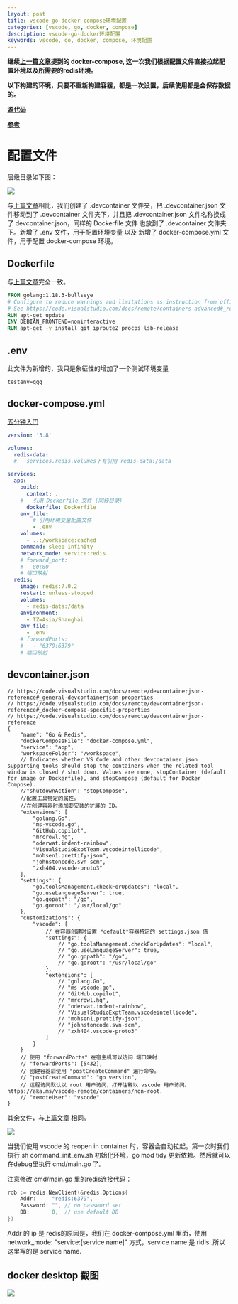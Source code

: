 ```yaml
---
layout: post
title: vscode-go-docker-compose环境配置
categories: [vscode, go, docker, compose]
description: vscode-go-docker环境配置
keywords: vscode, go, docker, compose, 环境配置
---
```



**继续[上一篇文章](https://blog.viakiba.cn/2022/06/18/vscode-go-docker-Dockerfile%E7%8E%AF%E5%A2%83%E9%85%8D%E7%BD%AE/)提到的 docker-compose, 这一次我们根据配置文件直接拉起配置环境以及所需要的redis环境。**

**以下构建的环境，只要不重新构建容器，都是一次设置，后续使用都是会保存数据的。**

**[源代码](https://github.com/viakiba/viakiba/tree/master/go-docker-compose-demo)**

**[参考](https://github.com/Microsoft/vscode-dev-containers/tree/main/containers/go-postgres)**

# 配置文件

层级目录如下图：

![](/images/post/2022/WX20220619-103930.png)

与[上篇文章](https://blog.viakiba.cn/2022/06/18/vscode-go-docker-Dockerfile%E7%8E%AF%E5%A2%83%E9%85%8D%E7%BD%AE/)相比，我们创建了 .devcontainer 文件夹，把 .devcontainer.json 文件移动到了 .devcontainer 文件夹下，并且把 .devcontainer.json 文件名称换成了 devcontainer.json，同样的 Dockerfile 文件 也放到了 .devcontainer 文件夹下。新增了 .env 文件，用于配置环境变量 以及 新增了 docker-compose.yml 文件，用于配置 docker-compose 环境。

## Dockerfile

与[上篇文章](https://blog.viakiba.cn/2022/06/18/vscode-go-docker-Dockerfile%E7%8E%AF%E5%A2%83%E9%85%8D%E7%BD%AE/)完全一致。

```Dockerfile
FROM golang:1.18.3-bullseye
# Configure to reduce warnings and limitations as instruction from official VSCode Remote-Containers.
# See https://code.visualstudio.com/docs/remote/containers-advanced#_reducing-dockerfile-build-warnings.
RUN apt-get update 
ENV DEBIAN_FRONTEND=noninteractive
RUN apt-get -y install git iproute2 procps lsb-release
```

## .env

此文件为新增的，我只是象征性的增加了一个测试环境变量

```env
testenv=qqq
```
## docker-compose.yml

[五分钟入门](https://docker.easydoc.net/doc/81170005/cCewZWoN/IJJcUk5J)

```yaml
version: '3.8'

volumes:
  redis-data:
  #   services.redis.volumes下有引用 redis-data:/data

services:
  app:
    build: 
      context: .
    #   引用 Dockerfile 文件 (同级目录)
      dockerfile: Dockerfile
    env_file:
        # 引用环境变量配置文件
        - .env
    volumes:
      - ..:/workspace:cached
    command: sleep infinity
    network_mode: service:redis
    # forward_port:
    #   80:80
    # 端口映射
  redis:
    image: redis:7.0.2
    restart: unless-stopped
    volumes:
      - redis-data:/data
    environment:
      - TZ=Asia/Shanghai
    env_file:
      - .env
    # forwardPorts:
    #   - "6379:6379"
    # 端口映射
```

## devcontainer.json

```jsonc
// https://code.visualstudio.com/docs/remote/devcontainerjson-reference#_general-devcontainerjson-properties
// https://code.visualstudio.com/docs/remote/devcontainerjson-reference#_docker-compose-specific-properties
// https://code.visualstudio.com/docs/remote/devcontainerjson-reference
{	
	"name": "Go & Redis",
	"dockerComposeFile": "docker-compose.yml",
	"service": "app",
	"workspaceFolder": "/workspace",
	// Indicates whether VS Code and other devcontainer.json supporting tools should stop the containers when the related tool window is closed / shut down. Values are none, stopContainer (default for image or Dockerfile), and stopCompose (default for Docker Compose).
	//"shutdownAction": "stopCompose",
	//配置工具特定的属性。
	//在创建容器时添加要安装的扩展的 ID。
	"extensions": [
		"golang.Go",
		"ms-vscode.go",
		"GitHub.copilot",
		"mrcrowl.hg",
		"oderwat.indent-rainbow",
		"VisualStudioExptTeam.vscodeintellicode",
		"mohsen1.prettify-json",
		"johnstoncode.svn-scm",
		"zxh404.vscode-proto3"
	],
	"settings": { 
		"go.toolsManagement.checkForUpdates": "local",
		"go.useLanguageServer": true,
		"go.gopath": "/go",
		"go.goroot": "/usr/local/go"
	},
	"customizations": {
		"vscode": {
			// 在容器创建时设置 *default*容器特定的 settings.json 值
			"settings": { 
				// "go.toolsManagement.checkForUpdates": "local",
				// "go.useLanguageServer": true,
				// "go.gopath": "/go",
				// "go.goroot": "/usr/local/go"
			},
			"extensions": [
				// "golang.Go",
				// "ms-vscode.go",
				// "GitHub.copilot",
				// "mrcrowl.hg",
				// "oderwat.indent-rainbow",
				// "VisualStudioExptTeam.vscodeintellicode",
				// "mohsen1.prettify-json",
				// "johnstoncode.svn-scm",
				// "zxh404.vscode-proto3"
			]
		}
	}
	// 使用 "forwardPorts" 在宿主机可以访问 端口映射
	// "forwardPorts": [5432],
	// 创建容器后使用 "postCreateCommand" 运行命令。
	// "postCreateCommand": "go version",
	// 远程访问默认以 root 用户访问，打开注释以 vscode 用户访问。https://aka.ms/vscode-remote/containers/non-root.
	// "remoteUser": "vscode"
}
```

其余文件，与[上篇文章](https://blog.viakiba.cn/2022/06/18/vscode-go-docker-Dockerfile%E7%8E%AF%E5%A2%83%E9%85%8D%E7%BD%AE/) 相同。

![](/images/post/2022/WX20220619-105624.png)

当我们使用 vscode 的 reopen in container 时，容器会自动拉起。第一次时我们执行 sh command_init_env.sh 初始化环境，go mod tidy 更新依赖。然后就可以在debug里执行 cmd/main.go 了。

注意修改 cmd/main.go 里的redis连接代码：

```go
rdb := redis.NewClient(&redis.Options{
    Addr:     "redis:6379",
    Password: "", // no password set
    DB:       0,  // use default DB
})
```

Addr 的 ip 是 redis的原因是，我们在 docker-compose.yml 里面，使用 network_mode: "service:[service name]" 方式，service name 是 ridis .所以这里写的是 service name.

## docker desktop 截图

![](/images/post/2022/WechatIMG2.png)